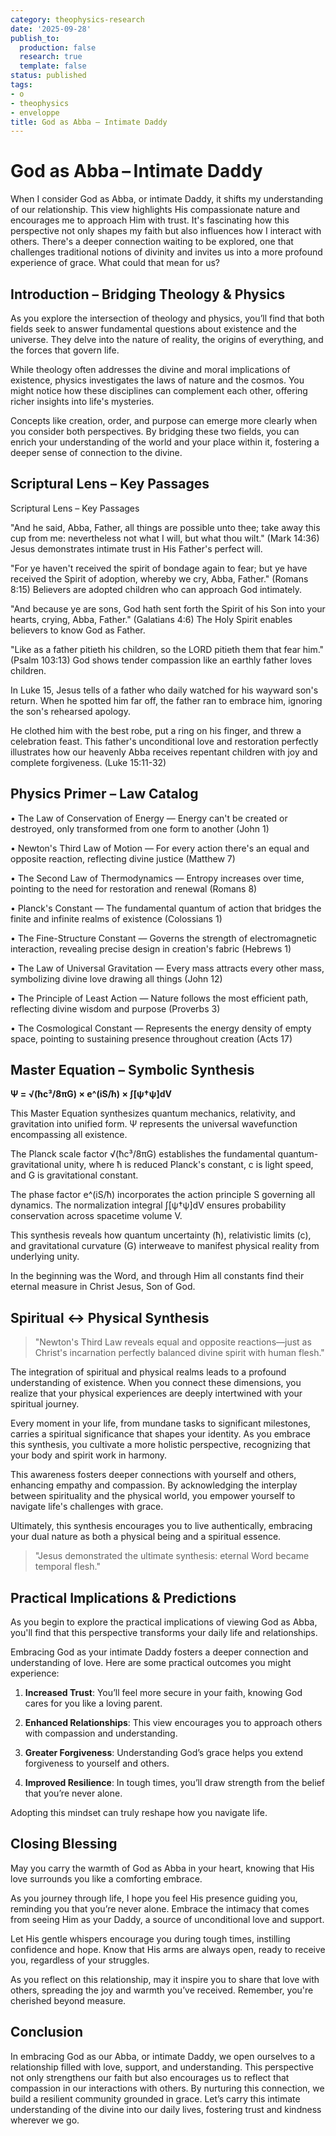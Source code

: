 ```yaml
---
category: theophysics-research
date: '2025-09-28'
publish_to:
  production: false
  research: true
  template: false
status: published
tags:
- o
- theophysics
- enveloppe
title: God as Abba – Intimate Daddy
---
```

   
# God as Abba – Intimate Daddy   
   
When I consider God as Abba, or intimate Daddy, it shifts my understanding of our relationship. This view highlights His compassionate nature and encourages me to approach Him with trust. It's fascinating how this perspective not only shapes my faith but also influences how I interact with others. There's a deeper connection waiting to be explored, one that challenges traditional notions of divinity and invites us into a more profound experience of grace. What could that mean for us?   
   
## Introduction – Bridging Theology & Physics   
   
As you explore the intersection of theology and physics, you’ll find that both fields seek to answer fundamental questions about existence and the universe. They delve into the nature of reality, the origins of everything, and the forces that govern life.   
   
While theology often addresses the divine and moral implications of existence, physics investigates the laws of nature and the cosmos. You might notice how these disciplines can complement each other, offering richer insights into life's mysteries.   
   
Concepts like creation, order, and purpose can emerge more clearly when you consider both perspectives. By bridging these two fields, you can enrich your understanding of the world and your place within it, fostering a deeper sense of connection to the divine.   
   
## Scriptural Lens – Key Passages   
   
Scriptural Lens – Key Passages   
   
"And he said, Abba, Father, all things are possible unto thee; take away this cup from me: nevertheless not what I will, but what thou wilt." (Mark 14:36) Jesus demonstrates intimate trust in His Father's perfect will.   
   
"For ye haven't received the spirit of bondage again to fear; but ye have received the Spirit of adoption, whereby we cry, Abba, Father." (Romans 8:15) Believers are adopted children who can approach God intimately.   
   
"And because ye are sons, God hath sent forth the Spirit of his Son into your hearts, crying, Abba, Father." (Galatians 4:6) The Holy Spirit enables believers to know God as Father.   
   
"Like as a father pitieth his children, so the LORD pitieth them that fear him." (Psalm 103:13) God shows tender compassion like an earthly father loves children.   
   
In Luke 15, Jesus tells of a father who daily watched for his wayward son's return. When he spotted him far off, the father ran to embrace him, ignoring the son's rehearsed apology.   
   
He clothed him with the best robe, put a ring on his finger, and threw a celebration feast. This father's unconditional love and restoration perfectly illustrates how our heavenly Abba receives repentant children with joy and complete forgiveness. (Luke 15:11-32)   
   
## Physics Primer – Law Catalog   
   
• The Law of Conservation of Energy — Energy can't be created or destroyed, only transformed from one form to another (John 1)   
   
• Newton's Third Law of Motion — For every action there's an equal and opposite reaction, reflecting divine justice (Matthew 7)   
   
• The Second Law of Thermodynamics — Entropy increases over time, pointing to the need for restoration and renewal (Romans 8)   
   
• Planck's Constant — The fundamental quantum of action that bridges the finite and infinite realms of existence (Colossians 1)   
   
• The Fine-Structure Constant — Governs the strength of electromagnetic interaction, revealing precise design in creation's fabric (Hebrews 1)   
   
• The Law of Universal Gravitation — Every mass attracts every other mass, symbolizing divine love drawing all things (John 12)   
   
• The Principle of Least Action — Nature follows the most efficient path, reflecting divine wisdom and purpose (Proverbs 3)   
   
• The Cosmological Constant — Represents the energy density of empty space, pointing to sustaining presence throughout creation (Acts 17)   
   
## Master Equation – Symbolic Synthesis   
   
**Ψ = √(ħc³/8πG) × e^(iS/ħ) × ∫[ψ†ψ]dV**   
   
This Master Equation synthesizes quantum mechanics, relativity, and gravitation into unified form. Ψ represents the universal wavefunction encompassing all existence.   
   
The Planck scale factor √(ħc³/8πG) establishes the fundamental quantum-gravitational unity, where ħ is reduced Planck's constant, c is light speed, and G is gravitational constant.   
   
The phase factor e^(iS/ħ) incorporates the action principle S governing all dynamics. The normalization integral ∫[ψ†ψ]dV ensures probability conservation across spacetime volume V.   
   
This synthesis reveals how quantum uncertainty (ħ), relativistic limits (c), and gravitational curvature (G) interweave to manifest physical reality from underlying unity.   
   
In the beginning was the Word, and through Him all constants find their eternal measure in Christ Jesus, Son of God.   
   
## Spiritual ↔ Physical Synthesis   
   
> "Newton's Third Law reveals equal and opposite reactions—just as Christ's incarnation perfectly balanced divine spirit with human flesh."   
   
The integration of spiritual and physical realms leads to a profound understanding of existence. When you connect these dimensions, you realize that your physical experiences are deeply intertwined with your spiritual journey.   
   
Every moment in your life, from mundane tasks to significant milestones, carries a spiritual significance that shapes your identity. As you embrace this synthesis, you cultivate a more holistic perspective, recognizing that your body and spirit work in harmony.   
   
This awareness fosters deeper connections with yourself and others, enhancing empathy and compassion. By acknowledging the interplay between spirituality and the physical world, you empower yourself to navigate life's challenges with grace.   
   
Ultimately, this synthesis encourages you to live authentically, embracing your dual nature as both a physical being and a spiritual essence.   
   
> "Jesus demonstrated the ultimate synthesis: eternal Word became temporal flesh."   
   
## Practical Implications & Predictions   
   
As you begin to explore the practical implications of viewing God as Abba, you'll find that this perspective transforms your daily life and relationships.   
   
Embracing God as your intimate Daddy fosters a deeper connection and understanding of love. Here are some practical outcomes you might experience:   
   
1. **Increased Trust**: You’ll feel more secure in your faith, knowing God cares for you like a loving parent.   
   
2. **Enhanced Relationships**: This view encourages you to approach others with compassion and understanding.   
   
3. **Greater Forgiveness**: Understanding God’s grace helps you extend forgiveness to yourself and others.   
   
4. **Improved Resilience**: In tough times, you’ll draw strength from the belief that you’re never alone.   
   
Adopting this mindset can truly reshape how you navigate life.   
   
## Closing Blessing   
   
May you carry the warmth of God as Abba in your heart, knowing that His love surrounds you like a comforting embrace.   
   
As you journey through life, I hope you feel His presence guiding you, reminding you that you’re never alone. Embrace the intimacy that comes from seeing Him as your Daddy, a source of unconditional love and support.   
   
Let His gentle whispers encourage you during tough times, instilling confidence and hope. Know that His arms are always open, ready to receive you, regardless of your struggles.   
   
As you reflect on this relationship, may it inspire you to share that love with others, spreading the joy and warmth you’ve received. Remember, you're cherished beyond measure.   
   
## Conclusion   
   
In embracing God as our Abba, or intimate Daddy, we open ourselves to a relationship filled with love, support, and understanding. This perspective not only strengthens our faith but also encourages us to reflect that compassion in our interactions with others. By nurturing this connection, we build a resilient community grounded in grace. Let’s carry this intimate understanding of the divine into our daily lives, fostering trust and kindness wherever we go.
